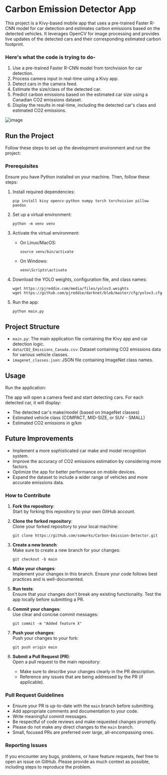 # Carbon Emission Detector App

This project is a Kivy-based mobile app that uses a pre-trained Faster R-CNN model for car detection and estimates carbon emissions based on the detected vehicles. It leverages OpenCV for image processing and provides live updates of the detected cars and their corresponding estimated carbon footprint.

### Here's what the code is trying to do-

1. Use a pre-trained Faster R-CNN model from torchvision for car detection.
2. Process camera input in real-time using a Kivy app.
3. Detect cars in the camera feed.
4. Estimate the size/class of the detected car.
5. Predict carbon emissions based on the estimated car size using a Canadian CO2 emissions dataset.
6. Display the results in real-time, including the detected car's class and estimated CO2 emissions.

![image](https://github.com/user-attachments/assets/19bdaebc-4840-499f-9551-9045b36d0ee2)


## Run the Project

Follow these steps to set up the development environment and run the project:

### Prerequisites
Ensure you have Python installed on your machine. Then, follow these steps:

1. Install required dependencies:
   ```
   pip install kivy opencv-python numpy torch torchvision pillow pandas

   ```

2. Set up a virtual environment:
   ```
   python -m venv venv
   ```

3. Activate the virtual environment:
   - On Linux/MacOS:
     ```
     source venv/bin/activate
     ```
   - On Windows:
     ```
     venv\Scripts\activate
     ```

4. Download the YOLO weights, configuration file, and class names:
   ```
   wget https://pjreddie.com/media/files/yolov3.weights
   wget https://github.com/pjreddie/darknet/blob/master/cfg/yolov3.cfg
   ```


5. Run the app:
   ```
   python main.py
   ```

## Project Structure
- `main.py`: The main application file containing the Kivy app and car detection logic.
- `data/CO2_Emissions_Canada.csv`: Dataset containing CO2 emissions data for various vehicle classes.
- `imagenet_classes.json`: JSON file containing ImageNet class names.

## Usage

Run the application:

  The app will open a camera feed and start detecting cars. For each detected car, it will display:
- The detected car's make/model (based on ImageNet classes)
- Estimated vehicle class (COMPACT, MID-SIZE, or SUV - SMALL)
- Estimated CO2 emissions in g/km

## Future Improvements

- Implement a more sophisticated car make and model recognition system.
- Improve the accuracy of CO2 emissions estimation by considering more factors.
- Optimize the app for better performance on mobile devices.
- Expand the dataset to include a wider range of vehicles and more accurate emissions data.

### How to Contribute

1. **Fork the repository**:  
   Start by forking this repository to your own GitHub account.

2. **Clone the forked repository**:  
   Clone your forked repository to your local machine:
   ```
   git clone https://github.com/somwrks/Carbon-Emission-Detector.git
   ```

3. **Create a new branch**:  
   Make sure to create a new branch for your changes:
   ```
   git checkout -b main
   ```

4. **Make your changes**:  
   Implement your changes in this branch. Ensure your code follows best practices and is well-documented.

5. **Run tests**:  
   Ensure that your changes don't break any existing functionality. Test the app locally before submitting a PR.

6. **Commit your changes**:  
   Use clear and concise commit messages:
   ```
   git commit -m "Added feature X" 
   ```

7. **Push your changes**:  
   Push your changes to your fork:
   ```
   git push origin main
   ```

8. **Submit a Pull Request (PR)**:  
   Open a pull request to the main repository:
   - Make sure to describe your changes clearly in the PR description.
   - Reference any issues that are being addressed by the PR (if applicable).

### Pull Request Guidelines

- Ensure your PR is up-to-date with the `main` branch before submitting.
- Add appropriate comments and documentation to your code.
- Write meaningful commit messages.
- Be respectful of code reviews and make requested changes promptly.
- Please do not make any direct changes to the `main` branch.
- Small, focused PRs are preferred over large, all-encompassing ones.

### Reporting Issues

If you encounter any bugs, problems, or have feature requests, feel free to open an issue on GitHub. Please provide as much context as possible, including steps to reproduce the problem.

